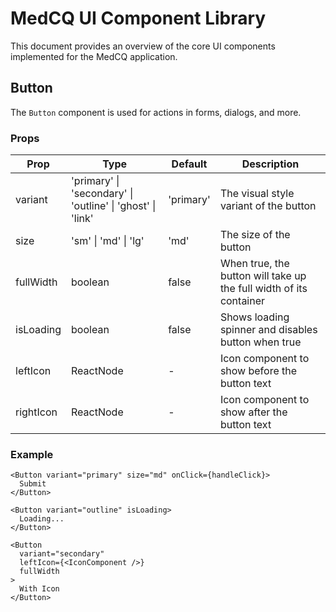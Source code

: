 # MedCQ UI Component Library

This document provides an overview of the core UI components implemented for the MedCQ application.

## Button

The `Button` component is used for actions in forms, dialogs, and more.

### Props

| Prop | Type | Default | Description |
|------|------|---------|-------------|
| variant | 'primary' \| 'secondary' \| 'outline' \| 'ghost' \| 'link' | 'primary' | The visual style variant of the button |
| size | 'sm' \| 'md' \| 'lg' | 'md' | The size of the button |
| fullWidth | boolean | false | When true, the button will take up the full width of its container |
| isLoading | boolean | false | Shows loading spinner and disables button when true |
| leftIcon | ReactNode | - | Icon component to show before the button text |
| rightIcon | ReactNode | - | Icon component to show after the button text |

### Example

```tsx
<Button variant="primary" size="md" onClick={handleClick}>
  Submit
</Button>

<Button variant="outline" isLoading>
  Loading...
</Button>

<Button
  variant="secondary"
  leftIcon={<IconComponent />}
  fullWidth
>
  With Icon
</Button>